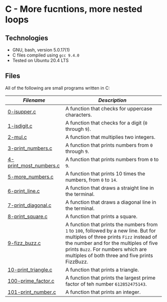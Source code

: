 # C - More fucntions, more nested loops

## Technologies

  * GNU, bash, version 5.0.17(1)
  * C files compiled using `gcc 9.4.0`
  * Tested on Ubuntu 20.4 LTS

## Files

All of the following are small programs written in C:

| ***Filename*** | ***Description*** |
|----------------|-------------------|
|[0-isupper.c](0-isupper.c)| A function that checks for uppercase characters. |
|[1-isdigit.c](1-isdigit.c)| A function that checks for a digit (`0` through `9`). |
|[2-mul.c](2-mul.c)| A function that multiplies two integers. |
|[3-print_numbers.c](3-print_numbers.c)| A function that prints numbers from `0` through `9`. |
|[4-print_most_numbers.c](4-print_most_numbers.c)| A function that prints numbers from `0` to `9`. |
|[5-more_numbers.c](5-more_numbers.c)| A function that prints 10 times the numbers, from `0` to `14`. |
|[6-print_line.c](6-print_line.c)| A function that draws a straight line in the terminal. |
|[7-print_diagonal.c](7-print_diagonal.c)| A function that draws a diagonal line in the terminal. |
|[8-print_square.c](8-print_square.c)| A function that prints a square. |
|[9-fizz_buzz.c](9-fizz_buzz.c)| A function that prints the numbers from `1` to `100`, followed by a new line. But for multiples of three prints `Fizz` instead of the number and for the multiples of five prints `Buzz`. For numbers which are multiples of both three and five prints FizzBuzz. |
|[10-print_triangle.c](10-print_triangle.c)| A function that prints a triangle. |
|[100-prime_factor.c](100-prime_factor.c)| A function that prints the largest prime factor of teh number `612852475143`. |
|[101-print_number.c](101-print_number.c)| A function that prints an integer. |
